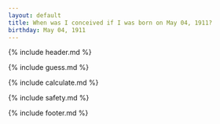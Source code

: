 ```yaml
---
layout: default
title: When was I conceived if I was born on May 04, 1911?
birthday: May 04, 1911
---
```


{% include header.md %}

{% include guess.md %}

{% include calculate.md %}

{% include safety.md %}

{% include footer.md %}



